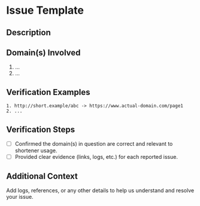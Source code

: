# Issue Template

## Description
<!-- Describe any issues related to URL shortener domains, such as missing domains or false positives -->

## Domain(s) Involved
<!-- List the domain names that need to be added, removed or investigated -->
1. ...
2. ...

## Verification Examples
<!-- Provide example short URLs and their destination URLs to demonstrate the issue -->
```
1. http://short.example/abc -> https://www.actual-domain.com/page1
2. ...
```

## Verification Steps

- [ ] Confirmed the domain(s) in question are correct and relevant to shortener usage.
- [ ] Provided clear evidence (links, logs, etc.) for each reported issue.

## Additional Context

Add logs, references, or any other details to help us understand and resolve your issue.
